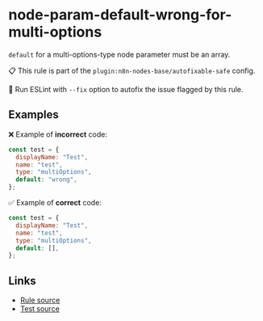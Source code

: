 [//]: # "File generated from a template. Do not edit this file directly."

# node-param-default-wrong-for-multi-options

`default` for a multi-options-type node parameter must be an array.

📋 This rule is part of the `plugin:n8n-nodes-base/autofixable-safe` config.

🔧 Run ESLint with `--fix` option to autofix the issue flagged by this rule.

## Examples

❌ Example of **incorrect** code:

```js
const test = {
  displayName: "Test",
  name: "test",
  type: "multiOptions",
  default: "wrong",
};
```

✅ Example of **correct** code:

```js
const test = {
  displayName: "Test",
  name: "test",
  type: "multiOptions",
  default: [],
};
```

## Links

- [Rule source](../../lib/rules/node-param-default-wrong-for-multi-options.ts)
- [Test source](../../tests/node-param-default-wrong-for-multi-options.test.ts)
